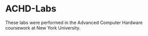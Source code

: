 # ACHD-Labs
These labs were performed in the Advanced Computer Hardware coursework at New York University. 
